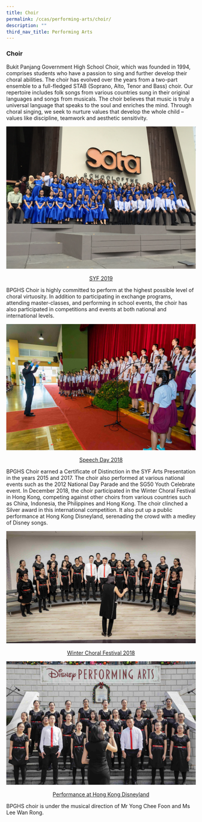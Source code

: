 ```yaml
---
title: Choir
permalink: /ccas/performing-arts/choir/
description: ""
third_nav_title: Performing Arts
---
```

### Choir

Bukit Panjang Government High School Choir, which was founded in 1994, comprises students who have a passion to sing and further develop their choral abilities. The choir has evolved over the years from a two-part ensemble to a full-fledged STAB (Soprano, Alto, Tenor and Bass) choir. Our repertoire includes folk songs from various countries sung in their original languages and songs from musicals. The choir believes that music is truly a universal language that speaks to the soul and enriches the mind. Through choral singing, we seek to nurture values that develop the whole child – values like discipline, teamwork and aesthetic sensitivity.

![](/images/SYF%202019_2.jpeg)
<br><center><u>SYF 2019</u></center>


BPGHS Choir is highly committed to perform at the highest possible level of choral virtuosity. In addition to participating in exchange programs, attending master-classes, and performing in school events, the choir has also participated in competitions and events at both national and international levels.

  

![](/images/c2.jpeg)

<center><u>Speech Day 2018</u></center>

  

  

BPGHS Choir earned a Certificate of Distinction in the SYF Arts Presentation in the years 2015 and 2017. The choir also performed at various national events such as the 2012 National Day Parade and the SG50 Youth Celebrate event. In December 2018, the choir participated in the Winter Choral Festival in Hong Kong, competing against other choirs from various countries such as China, Indonesia, the Philippines and Hong Kong. The choir clinched a Silver award in this international competition. It also put up a public performance at Hong Kong Disneyland, serenading the crowd with a medley of Disney songs.

  

![](/images/c3.jpeg)

<center><u>Winter Choral Festival 2018</u></center>

  

![](/images/c4.jpeg)

<center><u>Performance at Hong Kong Disneyland</u></center>

  

BPGHS choir is under the musical direction of Mr Yong Chee Foon and Ms Lee Wan Rong.